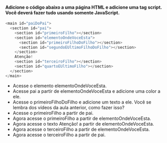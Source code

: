 #### Adicione o código abaixo a uma página HTML e adicione uma tag script. Você deverá fazer tudo usando somente JavaScript.
```javascript
<main id="paiDoPai">
  <section id="pai">
    <section id="primeiroFilho"></section>
    <section id="elementoOndeVoceEsta">
      <section id="primeiroFilhoDoFilho"></section>
      <section id="segundoEUltimoFilhoDoFilho"></section>
    </section>
    Atenção!
    <section id="terceiroFilho"></section>
    <section id="quartoEUltimoFilho"></section>
  </section>
</main>
```


- Acesse o elemento elementoOndeVoceEsta.
- Acesse pai a partir de elementoOndeVoceEsta e adicione uma color a ele.
- Acesse o primeiroFilhoDoFilho e adicione um texto a ele. Você se lembra dos vídeos da aula anterior, como fazer isso?
- Acesse o primeiroFilho a partir de pai.
- Agora acesse o primeiroFilho a partir de elementoOndeVoceEsta.
- Agora acesse o texto Atenção! a partir de elementoOndeVoceEsta.
- Agora acesse o terceiroFilho a partir de elementoOndeVoceEsta.
- Agora acesse o terceiroFilho a partir de pai.